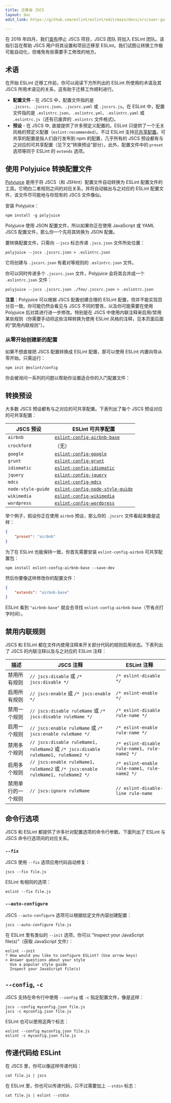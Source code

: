 ```yaml
---
title: 迁移自 JSCS
layout: doc
edit_link: https://github.com/eslint/eslint/edit/main/docs/src/user-guide/migrating-from-jscs.md

---
```


在 2016 年四月，我们[宣布](https://eslint.org/blog/2016/04/welcoming-jscs-to-eslint)停止 JSCS 项目，JSCS 团队 将加入 ESLint 团队。该指引旨在帮助 JSCS 用户将其设置和项目迁移至 ESLint。我们试图让转换工作极可能自动化，但难免有些需要手工修改的地方。

## 术语

在开始 ESLint 迁移工作前，你可以阅读下方所列出的 ESLint 所使用的术语及其 JSCS 所用术语见的关系，这有助于迁移工作顺利进行。

* **配置文件** - 在 JSCS 中，配置文件指的是 `.jscsrc`、`.jscsrc.json`、`.jscsrc.yaml` 或 `.jscsrs.js`。在 ESLint 中，配置文件指的是 `.eslintrc.json`、`.eslintrc.yml`、`.eslintrc.yaml` 或 `.eslintrc.js`（还有已废弃的 `.eslintrc` 文件格式)。
* **预设** - 在 JSCS 中, 直接提供了许多预定义配置的。ESLint 只提供了一个无关风格的预定义配置（`eslint:recommended`）。不过 ESLint 支持[可共享配置](https://eslint.org/docs/developer-guide/shareable-configs)。可共享的配置是指人们自行发布到 npm 的配置，几乎所有的 JSCS 预设都有与之对应的可共享配置（见下文“转换预设”部分）。此外，配置文件中的 `preset` 选项等同于 ESLint 的 `extends` 选项。

## 使用 Polyjuice 转换配置文件

[Polyjuice](https://github.com/brenolf/polyjuice) 是用于将 JSCS（和 JSHint）配置文件自动转换为 ESLint 配置文件的工具。它明白二者规则之间的对应关系，并将自动输出与之对应的 ESLint 配置文件，该文件尽可能地与你现有的 JSCS 文件像似。

安装 Polyjuice：

```shell
npm install -g polyjuice
```

Polyjuice 使用 JSON 配置文件，所以如果你正在使用 JavaScript 或 YAML JSCS 配置文件，那么你一个先将其转换为 JSON 配置。

要转换配置文件，只需向 `--jscs` 标志传递 `.jscs.json` 文件所处位置：

```shell
polyjuice --jscs .jscsrc.json > .eslintrc.json
```

它将创建与 `.jscsrc.json` 有着对等规则的 `.eslintrc.json` 文件。

你可以同时传递多个 `.jscsrc.json` 文件，Polyjuice 会将其合并成一个 `.eslintrc.json` 文件：

```shell
polyjuice --jscs .jscsrc.json ./foo/.jscsrc.json > .eslintrc.json
```

**注意**：Polyjuice 可以根据 JSCS 配置创建合理的 ESLint 配置，但并不能实现百分百一致。你可能仍然会看见与 JSCS 不同的警告，以及你可能需要在使用 Polyjuice 后对其进行进一步修改。特别是在 JSCS 中使用内联注释来启用/禁用某些规则（你需要手动将这些注释转换为使用 ESLint 风格的注释，见本页面后面的“禁用内联规则”）。

### 从零开始创建新的配置

如果不想直接把 JSCS 配置转换成 ESLint 配置，那可以使用 ESLint 内置向导从零开始。只需运行：

```shell
npm init @eslint/config
```

你会被询问一系列的问题以帮助你设置适合你的入门配置文件：

## 转换预设

大多数 JSCS 预设都有与之对应的可共享配置。下表列出了每个 JSCS 预设对应的可共享配置：

| **JSCS 预设** | **ESLint 可共享配置** |
|-----------------|-----------------------------|
| `airbnb`        | [`eslint-config-airbnb-base`](https://github.com/airbnb/javascript/tree/master/packages/eslint-config-airbnb-base) |
| `crockford`        | （无） |
| `google`        | [`eslint-config-google`](https://github.com/google/eslint-config-google) |
| `grunt`        | [`eslint-config-grunt`](https://github.com/markelog/eslint-config-grunt) |
| `idiomatic`        | [`eslint-config-idiomatic`](https://github.com/jamespamplin/eslint-config-idiomatic) |
| `jquery`        | [`eslint-config-jquery`](https://github.com/jquery/eslint-config-jquery) |
| `mdcs`        | [`eslint-config-mdcs`](https://github.com/zz85/mrdoobapproves) |
| `node-style-guide`        | [`eslint-config-node-style-guide`](https://github.com/pdehaan/eslint-config-node-style-guide) |
| `wikimedia`        | [`eslint-config-wikimedia`](https://github.com/wikimedia/eslint-config-wikimedia) |
| `wordpress`        | [`eslint-config-wordpress`](https://github.com/WordPress-Coding-Standards/eslint-config-wordpress) |

举个例子，假设你正在使用 `airbnb` 预设，那么你的 `.jscsrc` 文件看起来像是这样：

```json
{
    "preset": "airbnb"
}
```

为了在 ESLint 也能保持一致，你首先需要安装 `eslint-config-airbnb` 可共享配置包：

```shell
npm install eslint-config-airbnb-base --save-dev
```

然后你要像这样修改你的配置文件：

```json
{
    "extends": "airbnb-base"
}
```

ESLint 看到 `"airbnb-base"` 就会去寻找 `eslint-config-airbnb-base`（节省点打字时间）。

## 禁用内联规则

JSCS 和 ESLint 都在文件内使用注释来开关部分代码的规则启用状态。下表列出了 JSCS 的内联注释以及与之对应的 ESLint 注释：

| **描述** | **JSCS 注释** | **ESLint 注释** |
|-----------------|------------------|--------------------|
| 禁用所有规则 | `// jscs:disable` 或 `/* jscs:disable */` | `/* eslint-disable */` |
| 启用所有规则 | `// jscs:enable` 或 `/* jscs:enable */` | `/* eslint-enable */` |
| 禁用一个规则 | `// jscs:disable ruleName` 或 `/* jscs:disable ruleName */` | `/* eslint-disable rule-name */` |
| 启用一个规则 | `// jscs:enable ruleName` 或 `/* jscs:enable ruleName */` | `/* eslint-enable rule-name */` |
| 禁用多个规则 | `// jscs:disable ruleName1, ruleName2` 或 `/* jscs:disable ruleName1, ruleName2 */` | `/* eslint-disable rule-name1, rule-name2 */` |
| 启用多个规则 | `// jscs:enable ruleName1, ruleName2` 或 `/* jscs:enable ruleName1, ruleName2 */` | `/* eslint-enable rule-name1, rule-name2 */` |
| 禁用单行的一个规则 | `// jscs:ignore ruleName` | `// eslint-disable-line rule-name` |

## 命令行选项

JSCS 和 ESLint 都提供了许多针对配置选项的命令行参数。下面列出了 ESLint 与 JSCS 命令行选项间的对应关系。

### `--fix`

JSCS 使用 `--fix` 选项应用代码自动修复：

```shell
jscs --fix file.js
```

ESLint 有相同的选项：

```shell
eslint --fix file.js
```

### `--auto-configure`

JSCS `--auto-configure` 选项可以根据给定文件内容创建配置：

```shell
jscs --auto-configure file.js
```

在 ESLint 里有类似的  `--init` 选项，你可以 "Inspect your JavaScript file(s)"（获取 JavaScript 文件）：

```shell
eslint --init
? How would you like to configure ESLint? (Use arrow keys)
> Answer questions about your style
  Use a popular style guide
  Inspect your JavaScript file(s)
```

## `--config`, `-c`

JSCS 支持在命令行中使用  `--config` 或 `-c` 指定配置文件，像是这样：

```shell
jscs --config myconfig.json file.js
jscs -c myconfig.json file.js
```

ESLint 也可以使用这两个标志：

```shell
eslint --config myconfig.json file.js
eslint -c myconfig.json file.js
```

## 传递代码给 ESLint

在 JSCS 里，你可以像这样传递代码：

```shell
cat file.js | jscs
```

在 ESLint 里，你也可以传递代码，只不过需要加上 `--stdin` 标志：

```shell
cat file.js | eslint --stdin
```
